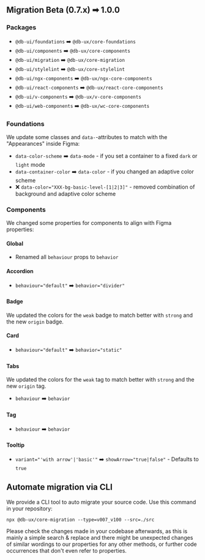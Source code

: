 <!--
SPDX-FileCopyrightText: 2025 DB Systel GmbH

SPDX-License-Identifier: Apache-2.0
-->

## Migration Beta (0.7.x) ➡ 1.0.0

### Packages

- `@db-ui/foundations` ➡️ `@db-ux/core-foundations`
- `@db-ui/components` ➡️ `@db-ux/core-components`
- `@db-ui/migration` ➡️ `@db-ux/core-migration`
- `@db-ui/stylelint` ➡️ `@db-ux/core-stylelint`
- `@db-ui/ngx-components` ➡️ `@db-ux/ngx-core-components`
- `@db-ui/react-components` ➡️ `@db-ux/react-core-components`
- `@db-ui/v-components` ➡️ `@db-ux/v-core-components`
- `@db-ui/web-components` ➡️ `@db-ux/wc-core-components`

### Foundations

We update some classes and `data-`-attributes to match with the "Appearances" inside Figma:

- `data-color-scheme` ➡️ `data-mode` - if you set a container to a fixed `dark` or `light` mode
- `data-container-color` ➡️ `data-color` - if you changed an adaptive color scheme
- ❌ `data-color="XXX-bg-basic-level-[1|2|3]"` - removed combination of background and adaptive color scheme

### Components

We changed some properties for components to align with Figma properties:

#### Global

- Renamed all `behaviour` props to `behavior`

#### Accordion

- `behaviour="default"` ➡️ `behavior="divider"`

#### Badge

We updated the colors for the `weak` badge to match better with `strong` and the new `origin` badge.

#### Card

- `behaviour="default"` ➡️ `behavior="static"`

#### Tabs

We updated the colors for the `weak` tag to match better with `strong` and the new `origin` tag.

- `behaviour` ➡️ `behavior`

#### Tag

- `behaviour` ➡️ `behavior`

#### Tooltip

- `variant="'with arrow'|'basic'"` ➡️ `showArrow="true|false"` - Defaults to `true`

## Automate migration via CLI

We provide a CLI tool to auto migrate your source code. Use this command in your repository:

```shell
npx @db-ux/core-migration --type=v007_v100 --src=./src
```

Please check the changes made in your codebase afterwards, as this is mainly a simple search & replace and there might be unexpected changes of similar wordings to our properties for any other methods, or further code occurrences that don't even refer to properties.
